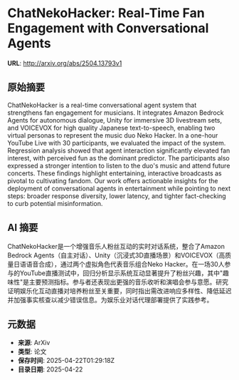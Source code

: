 # ChatNekoHacker: Real-Time Fan Engagement with Conversational Agents

**URL**: http://arxiv.org/abs/2504.13793v1

## 原始摘要

ChatNekoHacker is a real-time conversational agent system that strengthens
fan engagement for musicians. It integrates Amazon Bedrock Agents for
autonomous dialogue, Unity for immersive 3D livestream sets, and VOICEVOX for
high quality Japanese text-to-speech, enabling two virtual personas to
represent the music duo Neko Hacker. In a one-hour YouTube Live with 30
participants, we evaluated the impact of the system. Regression analysis showed
that agent interaction significantly elevated fan interest, with perceived fun
as the dominant predictor. The participants also expressed a stronger intention
to listen to the duo's music and attend future concerts. These findings
highlight entertaining, interactive broadcasts as pivotal to cultivating
fandom. Our work offers actionable insights for the deployment of
conversational agents in entertainment while pointing to next steps: broader
response diversity, lower latency, and tighter fact-checking to curb potential
misinformation.


## AI 摘要

ChatNekoHacker是一个增强音乐人粉丝互动的实时对话系统，整合了Amazon Bedrock Agents（自主对话）、Unity（沉浸式3D直播场景）和VOICEVOX（高质量日语语音合成），通过两个虚拟角色代表音乐组合Neko Hacker。在一场30人参与的YouTube直播测试中，回归分析显示系统互动显著提升了粉丝兴趣，其中"趣味性"是主要预测指标。参与者还表现出更强的音乐收听和演唱会参与意愿。研究证明娱乐化互动直播对培养粉丝至关重要，同时指出需改进响应多样性、降低延迟并加强事实核查以减少错误信息。为娱乐业对话代理部署提供了实践参考。

## 元数据

- **来源**: ArXiv
- **类型**: 论文
- **保存时间**: 2025-04-22T01:29:18Z
- **目录日期**: 2025-04-22
